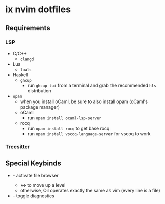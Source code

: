 # ix nvim dotfiles

## Requirements
### LSP
- C/C++ 
    - `clangd`
- Lua 
    - `luals`
- Haskell
    - `ghcup`
        - run `ghcup tui` from a terminal and grab the recommended `hls` distribution
- `opam`
    - when you install oCaml, be sure to also install opam (oCaml's package manager)
    - oCaml
        - run `opam install ocaml-lsp-server`
    - rocq
        - run `opam install rocq` to get base rocq
        - run `opam install vscoq-language-server` for vscoq to work
### Treesitter

## Special Keybinds
- <F6> - activate file browser
    - <-> to move up a level
    - otherwise, Oil operates exactly the same as vim (every line is a file)
- <F7> - toggle diagnostics

